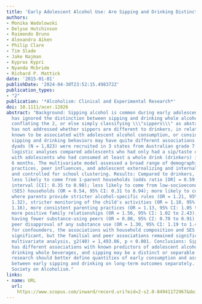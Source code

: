 ```yaml
---
title: 'Early Adolescent Alcohol Use: Are Sipping and Drinking Distinct?'
authors:
- Monika Wadolowski
- Delyse Hutchinson
- Raimondo Bruno
- Alexandra Aiken
- Philip Clare
- Tim Slade
- Jake Najman
- Kypros Kypri
- Nyanda Mcbride
- Richard P. Mattick
date: '2015-01-01'
publishDate: '2024-04-30T23:52:15.498372Z'
publication_types:
- "2"
publication: '*Alcoholism: Clinical and Experimental Research*'
doi: 10.1111/acer.12826
abstract: "Background: Sipping alcohol is common during early adolescence, but research
  has ignored the distinction between sipping and drinking whole alcohol beverages,
  conflating the 2, or else simply classifying \\\"sippers\\\" as abstainers. Research
  has not addressed whether sippers are different to drinkers, in relation to variables
  known to be associated with adolescent alcohol consumption, or considered whether
  sipping and drinking behaviors may have quite different associations. Methods: Parent-child
  dyads (N = 1,823) were recruited in 3 states from Australian grade 7 classes. Multinomial
  logistic analyses compared adolescents who had only had a sip/taste of alcohol (sippers)
  with adolescents who had consumed at least a whole drink (drinkers) in the past
  6 months. The multivariate model assessed a broad range of demographics, parenting
  practices, peer influences, and adolescent externalizing and internalizing behaviors,
  and controlled for school clustering. Results: Compared to drinkers, sippers were
  less likely to come from 1-parent households (odds ratio [OR] = 0.59, 95% confidence
  interval [CI]: 0.35 to 0.98); less likely to come from low-socioeconomic status
  (SES) households (OR = 0.54, 95% CI: 0.31 to 0.94); more likely to come from families
  where parents provide stricter alcohol-specific rules (OR = 1.21, 95% CI: 1.11 to
  1.32), stricter monitoring of the child's activities (OR = 1.10, 95% CI: 1.04 to
  1.16), more consistent parenting practices (OR = 1.13, 95% CI: 1.05 to 1.23), and
  more positive family relationships (OR = 1.56, 95% CI: 1.02 to 2.43); and report
  having fewer substance-using peers (OR = 0.80, 95% CI: 0.70 to 0.91) and greater
  peer disapproval of any substance use (OR = 1.30, 95% CI: 1.19 to 1.42). After adjustment
  for confounders, the associations with household composition and SES were no longer
  significant, but the familial and peer associations remained significant in the
  multivariate analysis, χ2(40) = 1,493.06, p < 0.001. Conclusions: Sipping alcohol
  has different associations with known predictors of adolescent alcohol use than
  drinking whole beverages, and sipping may be a distinct or separable behavior. Future
  research should better define quantities of early consumption and assess the relationship
  between early sipping and drinking on long-term outcomes separately. © 2015 Research
  Society on Alcoholism."
links:
- name: URL
  url: 
    https://www.scopus.com/inward/record.uri?eid=2-s2.0-84941172967&doi=10.1111%2facer.12826&partnerID=40&md5=c8039485adcba527e048cc8630c16245
---
```

